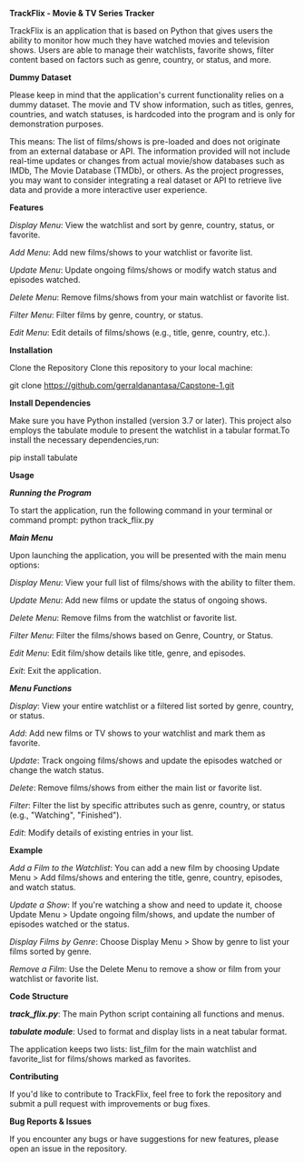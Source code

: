 **TrackFlix - Movie & TV Series Tracker**

TrackFlix is an application that is based on Python that gives users the ability to monitor how much they have watched movies and television shows. Users are able to manage their watchlists, favorite shows, filter content based on factors such as genre, country, or status, and more.

**Dummy Dataset**

Please keep in mind that the application's current functionality relies on a dummy dataset. The movie and TV show information, such as titles, genres, countries, and watch statuses, is hardcoded into the program and is only for demonstration purposes.

This means:
The list of films/shows is pre-loaded and does not originate from an external database or API.
The information provided will not include real-time updates or changes from actual movie/show databases such as IMDb, The Movie Database (TMDb), or others.
As the project progresses, you may want to consider integrating a real dataset or API to retrieve live data and provide a more interactive user experience.

**Features**

_Display Menu_: View the watchlist and sort by genre, country, status, or favorite.

_Add Menu_: Add new films/shows to your watchlist or favorite list.

_Update Menu_: Update ongoing films/shows or modify watch status and episodes watched.

_Delete Menu_: Remove films/shows from your main watchlist or favorite list.

_Filter Menu_: Filter films by genre, country, or status.

_Edit Menu_: Edit details of films/shows (e.g., title, genre, country, etc.).

**Installation**

Clone the Repository
Clone this repository to your local machine:

git clone https://github.com/gerraldanantasa/Capstone-1.git


**Install Dependencies**

Make sure you have Python installed (version 3.7 or later). This project also employs the tabulate module to present the watchlist in a tabular format.To install the necessary dependencies,run:

pip install tabulate

**Usage**

**_Running the Program_**

To start the application, run the following command in your terminal or command prompt:
python track_flix.py

**_Main Menu_**

Upon launching the application, you will be presented with the main menu options:

_Display Menu_: View your full list of films/shows with the ability to filter them.

_Update_ _Menu_: Add new films or update the status of ongoing shows.

_Delete Menu_: Remove films from the watchlist or favorite list.

_Filter Menu_: Filter the films/shows based on Genre, Country, or Status.

_Edit Menu_: Edit film/show details like title, genre, and episodes.

_Exit_: Exit the application.

_**Menu Functions**_

_Display_: View your entire watchlist or a filtered list sorted by genre, country, or status.

_Add_: Add new films or TV shows to your watchlist and mark them as favorite.

_Update_: Track ongoing films/shows and update the episodes watched or change the watch status.

_Delete_: Remove films/shows from either the main list or favorite list.

_Filter_: Filter the list by specific attributes such as genre, country, or status (e.g., "Watching", "Finished").

_Edit_: Modify details of existing entries in your list.


**Example**

_Add a Film to the Watchlist_:
You can add a new film by choosing Update Menu > Add films/shows and entering the title, genre, country, episodes, and watch status.

_Update a Show_:
If you're watching a show and need to update it, choose Update Menu > Update ongoing film/shows, and update the number of episodes watched or the status.

_Display Films by Genre_:
Choose Display Menu > Show by genre to list your films sorted by genre.

_Remove a Film_:
Use the Delete Menu to remove a show or film from your watchlist or favorite list.

**Code Structure**

**_track_flix.py_**: The main Python script containing all functions and menus.

_**tabulate module**_: Used to format and display lists in a neat tabular format.

The application keeps two lists: list_film for the main watchlist and favorite_list for films/shows marked as favorites.

**Contributing**

If you'd like to contribute to TrackFlix, feel free to fork the repository and submit a pull request with improvements or bug fixes.

**Bug Reports & Issues**

If you encounter any bugs or have suggestions for new features, please open an issue in the repository.

